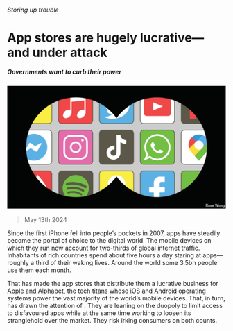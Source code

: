 ###### Storing up trouble

# App stores are hugely lucrative—and under attack 

##### Governments want to curb their power 

![image](images/20240518_WBD002.jpg) 

> May 13th 2024 

Since the first iPhone fell into people’s pockets in 2007, apps have steadily become the portal of choice to the digital world. The mobile devices on which they run now account for two-thirds of global internet traffic. Inhabitants of rich countries spend about five hours a day staring at apps—roughly a third of their waking lives. Around the world some 3.5bn people use them each month.

That has made the app stores that distribute them a lucrative business for Apple and Alphabet, the tech titans whose iOS and Android operating systems power the vast majority of the world’s mobile devices. That, in turn, has drawn the attention of . They are leaning on the duopoly to limit access to disfavoured apps while at the same time working to loosen its stranglehold over the market. They risk irking consumers on both counts.

